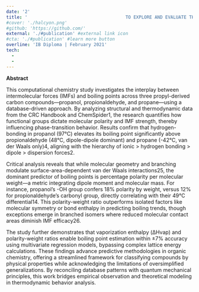 ```yaml
---
date: '2'
title: '                                     TO EXPLORE AND EVALUATE THE DIFFERENCE AMONG THE BOILING POINTS OF THREE CARBON COMPOUNDS (WITH BASE OF PROP-) THROUGH EXAMINING THEIR INTERMOLECULAR FORCES USING DATABASE INVESTIGATION METHOD'
#cover: './halcyon.png'
#github: 'https://github.com/'
external: './#publication' #external link icon
#cta: './#publication' #learn more button
overline: 'IB Diploma | February 2021'
tech:
  -
  -
---
```


**Abstract**

This computational chemistry study investigates the interplay between intermolecular forces (IMFs) and boiling points across three propyl-derived carbon compounds—propanol, propionaldehyde, and propane—using a database-driven approach. By analyzing structural and thermodynamic data from the CRC Handbook and ChemSpider1, the research quantifies how functional groups dictate molecular polarity and IMF strength, thereby influencing phase-transition behavior. Results confirm that hydrogen-bonding in propanol (97°C) elevates its boiling point significantly above propionaldehyde (48°C, dipole-dipole dominant) and propane (-42°C, van der Waals only)4, aligning with the hierarchy of ionic > hydrogen bonding > dipole > dispersion forces2.

Critical analysis reveals that while molecular geometry and branching modulate surface-area-dependent van der Waals interactions25, the dominant predictor of boiling points is percentage polarity per molecular weight—a metric integrating dipole moment and molecular mass. For instance, propanol’s -OH group confers 18% polarity by weight, versus 12% for propionaldehyde’s carbonyl group, directly correlating with their 49°C differential14. This polarity-weight ratio outperforms isolated factors like molecular symmetry or bond enthalpy in predicting boiling trends, though exceptions emerge in branched isomers where reduced molecular contact areas diminish IMF efficacy26.

The study further demonstrates that vaporization enthalpy (ΔHvap) and polarity-weight ratios enable boiling point estimation within ±7% accuracy using multivariate regression models, bypassing complex lattice energy calculations. These findings advance predictive methodologies in organic chemistry, offering a streamlined framework for classifying compounds by physical properties while acknowledging the limitations of oversimplified generalizations. By reconciling database patterns with quantum mechanical principles, this work bridges empirical observation and theoretical modeling in thermodynamic behavior analysis.
